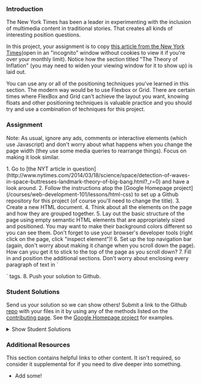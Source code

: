 ### Introduction

The New York Times has been a leader in experimenting with the inclusion of multimedia content in traditional stories.  That creates all kinds of interesting position questions.

In this project, your assignment is to copy [this article from the New York Times](http://www.nytimes.com/2014/03/18/science/space/detection-of-waves-in-space-buttresses-landmark-theory-of-big-bang.html?_r=0)(open in an "incognito" window without cookies to view it if you're over your monthly limit).  Notice how the section titled "The Theory of Inflation" (you may need to widen your viewing window for it to show up) is laid out.

You can use any or all of the positioning techniques you've learned in this section. The modern way would be to use Flexbox or Grid. There are certain times where FlexBox and Grid can't achieve the layout you want, knowing floats and other positioning techniques is valuable practice and you should try and use a combination of techniques for this project.

### Assignment
Note: As usual, ignore any ads, comments or interactive elements (which use Javascript) and don't worry about what happens when you change the page width (they use some media queries to rearrange things).  Focus on making it look similar.

<div class="lesson-content__panel" markdown="1">
1. Go to [the NYT article in question](http://www.nytimes.com/2014/03/18/science/space/detection-of-waves-in-space-buttresses-landmark-theory-of-big-bang.html?_r=0) and have a look around.
2. Follow the instructions atop the [Google Homepage project](/courses/web-development-101/lessons/html-css) to set up a Github repository for this project (of course you'll need to change the title).
3. Create a new HTML document.
4. Think about all the elements on the page and how they are grouped together.
5. Lay out the basic structure of the page using empty semantic HTML elements that are appropriately sized and positioned.  You may want to make their background colors different so you can see them.  Don't forget to use your browser's developer tools (right click on the page, click "inspect element")!
6. Set up the top navigation bar (again, don't worry about making it change when you scroll down the page).  How can you get it to stick to the top of the page as you scroll down?
7. Fill in and position the additional sections.  Don't worry about enclosing every paragraph of text in `<p>` tags.
8. Push your solution to Github.
</div>

### Student Solutions
Send us your solution so we can show others! Submit a link to the Github [repo](https://github.com/TheOdinProject/curriculum/blob/master/html_css/project_positioning.md) with your files in it by using any of the methods listed on the [contributing page](http://github.com/TheOdinProject/curriculum/blob/master/contributing.md).  See the [Google Homepage project](/courses/web-development-101/lessons/html-css) for examples.

<details markdown="block">
  <summary> Show Student Solutions </summary>

* Add your solution below this line!
* [Jason McKee's solution](https://github.com/jttmckee/nyt-pretend.git) - [View in browser](https://jttmckee.github.io/nyt-pretend/index.html)
* [Ricala's solution](https://github.com/Ricala/NYT-article-clone) - [View in browser](https://ricala.github.io/NYT-article-clone/)
* [Bojo's solution](https://github.com/BojoZahariev/NY_Times_article) - [View in browser](https://bojozahariev.github.io/NY_Times_article/)
* [ARaut9's solution](https://github.com/ARaut9/nyt_Article_clone) - [View in browser](https://araut9.github.io/nyt_Article_clone/)
* [N00bG1rl's solution](https://github.com/N00bG1rl/article) - [View in browser](https://n00bg1rl.github.io/article/)
* [Max Garber's solution](https://github.com/bubblebooy/Odin-HTML5andCSS3) - [View In Browser](https://bubblebooy.github.io/Odin-HTML5andCSS3/detection-of-waves-in-space-buttresses-landmark-theory-of-big-bang.html)
* [Bojana Karakacev's solution](https://github.com/bojana12/positions-and-floats-css) - [View In Browser](https://bojana12.github.io/positions-and-floats-css/)
* [Chris MacSwan's solution](https://github.com/cmacswan07/nyt-article) - [View In Browser](https://cmacswan07.github.io/nyt-article/index.html)
* [Javier Machin's solution](https://github.com/Javier-Machin/NYT-article) - [View In Browser](https://javier-machin.github.io/NYT-article/)
* [Qin's solution](https://github.com/hyathynth/NYT_article) - [View In Browser](https://hyathynth.github.io/NYT_article/)
* [Yakherder's solution](https://github.com/yakherder614/NYT-clone) - [View In Browser](https://yakherder614.github.io/NYT-clone/)
* [SarfrazAnjum's solution](https://github.com/SarfrazAnjum/TOP_Positioning-and-Floating-Elements) - [View In Browser](https://sarfrazanjum.github.io/TOP_Positioning-and-Floating-Elements/)
* [nmac's solution](https://github.com/nmacawile/new-york-times-layout) - [Preview](https://htmlpreview.github.io/?https://github.com/nmacawile/new-york-times-layout/blob/master/index.html)
* [Henry Kirya's solution](https://github.com/harrika/nyt) - [View in Browser](https://harrika.github.io/nyt/)
* [walnutdust's solution](https://github.com/walnutdust/new-york-times) - [View in Browser](https://walnutdust.github.io/new-york-times/)
* [theghall's solution](https://github.com/theghall/odin-nyt) - [View in Browser](https://theghall.github.io/odin-nyt/)
* [Jmooree30's solution](https://github.com/jmooree30/new-york-times) - [View in Browser](https://jmooree30.github.io/new-york-times/)
* [Jonathan Yiv's solution](https://github.com/JonathanYiv/nytimes-article-page) - [View in Browser](https://jonathanyiv.github.io/nytimes-article-page/)
* [holdercp's solution](https://github.com/holdercp/nyt-layout) - [View in Browser](https://holdercp.github.io/nyt-layout/)
* [yilmazgunalp's Solution](https://github.com/yilmazgunalp/nyt) - [View in Browser](https://yilmazgunalp.github.io/nyt/)
* [Jeff's Solution](https://github.com/jmbothe/nyt-article) - [View in Browser](https://jmbothe.github.io/nyt-article/)
* [Andrew's solution](https://github.com/andrewr224/ny_times) - [View in browser](https://andrewr224.github.io/ny_times/)
* [Axel’s solution](https://github.com/afuh/new-york-times) - [View in browser](https://afuh.github.io/new-york-times/)
* [Jan Pilik's solution](https://github.com/Vjii/new_york_times_project) - [View in browser](https://vjii.github.io/new_york_times_project/)
* [Rhys B's solution](https://github.com/105ron/nyt-article) - [View in browser](https://105ron.github.io/nyt-article/)
* [Pawel R's solution](https://github.com/PawelRokosz/PositioningElements) - [View in browser](https://htmlpreview.github.io/?https://github.com/PawelRokosz/PositioningElements/blob/master/index.html)
* [Shouvik Roy's solution](https://github.com/royshouvik/newyorktimes) - [View in browser](http://htmlpreview.github.io/?https://github.com/royshouvik/newyorktimes/blob/master/index.html)
* [Meher Chandan's solution](https://github.com/meherchandan/NewYorkTimes) - [View in browser](http://htmlpreview.github.io/?https://github.com/meherchandan/NewYorkTimes/blob/master/index.html)
* [Artur Janik's solution](https://github.com/ArturJanik/ProjectNYT) - [View in browser](http://htmlpreview.github.io/?https://github.com/ArturJanik/ProjectNYT/blob/master/index2.html)
* [Ryan Jordan's solution](https://github.com/krjordan/odin-project/tree/master/nyt-project) - [View in browser](http://htmlpreview.github.io/?https://github.com/krjordan/odin-project/tree/master/nyt-project/index.html)
* [Frank Peelen's solution](https://github.com/FrankPeelen/New-York-Times-CSS) - [View in browser](https://rawgit.com/FrankPeelen/New-York-Times-CSS/master/detection-of-waves-in-space-buttresses-landmark-theory-of-big-bang.html)
* [AyeSea's solution](https://github.com/AyeSea/nytimes-css) - [View in browser](https://htmlpreview.github.io/?https://github.com/AyeSea/nytimes-css/blob/master/index.html)
* [Dominik Stodolny's solution](https://github.com/dstodolny/nyt-article) - [View in browser](https://htmlpreview.github.io/?https://github.com/dstodolny/nyt-article/blob/master/index.html)
* [AtActionPark's solution](https://github.com/AtActionPark/odin_positioning_and_floating_elements) - [View in browser](https://htmlpreview.github.io/?https://github.com/AtActionPark/odin_positioning_and_floating_elements/blob/master/main.html)
* [Voreny's Solution](https://github.com/Gelio/nyt-news-layout) - [View in browser](http://gelio.github.io/nyt-news-layout/)
* [Dusan Milosavljevic's Solution](https://github.com/dusanmilosavljevic1624/Project-Positioning-Elements-) - [View in browser](http://dusanmilosavljevic1624.github.io/Project-Positioning-Elements-/)
* [Noman Karim's Solution](https://github.com/nomankarim/newyorktimes) - [View in browser](http://htmlpreview.github.io/?https://github.com/nomankarim/newyorktimes/blob/master/index.html)
* [Patrick Mallee's Solution](https://github.com/patmallee/nytimes) - [view in browser](http://htmlpreview.github.io/?https://github.com/patmallee/nytimes/blob/master/index.html)
* [Cameron Kelley's Solution](https://github.com/cameronjkelley/the_odin_project/tree/master/html5_css3/ny-times) - [view in browser](https://htmlpreview.github.io/?https://github.com/cameronjkelley/the_odin_project/blob/master/html5_css3/ny-times/index.html)
* [Luke Walker's Solution](https://github.com/ubershibs/odin-html-css/tree/master/nytimes) - [View in browser](https://htmlpreview.github.io/?https://github.com/ubershibs/odin-html-css/blob/master/nytimes/index.html)
* [Miguel Herrera's solution](https://github.com/migueloherrera/nytimes) - [View in Browser](http://htmlpreview.github.io/?https://github.com/migueloherrera/nytimes/blob/master/index.html)
* [srashidi's solution](https://github.com/srashidi/The_Odin_Project/tree/master/HTML5%20and%20CSS3/Positioning_Elements/nyt-article) - [View in Browser](http://htmlpreview.github.io/?https://github.com/srashidi/The_Odin_Project/blob/master/HTML5%20and%20CSS3/Positioning_Elements/nyt-article/article.html)
* [J-kaizen's solution](https://github.com/J-kaizen/TheOdinProject/tree/master/HTML_CSS/positioning_elements) - [View in browser](http://htmlpreview.github.io/?https://github.com/J-kaizen/TheOdinProject/blob/master/HTML_CSS/positioning_elements/index.html)
* [csrail's solution](https://github.com/csrail/nytimes-mock) - [View in browser](https://rawgit.com/csrail/nytimes-mock/master/article.html)
* [Shala Qweghen's solution](https://github.com/ShalaQweghen/nyt-clone) - [View in browser](https://rawgit.com/ShalaQweghen/nyt-clone/master/index.html)
* [David Chapman's solution](https://github.com/davidchappy/odin_training_projects/tree/master/html-positioning-elements) - [View in browser](https://davidchappy.github.io/ny-times-html/)
* [Charles Harries's solution](https://github.com/charlesharries/new_york_times) - [Check it in browser](https://htmlpreview.github.io/?https://github.com/charlesharries/new_york_times/blob/master/index.html)
* [Flint Mayers's solution](https://github.com/FlintMayers/The_New_York_Times_project) - [Check it in browser](https://flintmayers.github.io/The_New_York_Times_project/)
* [Sophia Wu's solution](https://github.com/SophiaLWu) - [View in browser](https://sophialwu.github.io/NY-times-article-clone/)
* [Daunenok's solution](https://github.com/daunenok/new-york) - [View in browser](https://daunenok.github.io/new-york/)
* [Austin's solution](https://github.com/CouchofTomato/ny-times-clone)
* [Adonias Dantas's solution](https://github.com/adoniasdantas/ny-article) - [View in browser](https://adoniasdantas.github.io/ny-article/)
* [Beth Rathbone's solution](https://github.com/bethrath/ny-times-article) - [View in browser](http://htmlpreview.github.io/?https://github.com/bethrath/ny-times-article/blob/master/index.html)
* [Husein's solution](https://github.com/hosghf/new-york-times-articl-html-css) - [View in browser](https://htmlpreview.github.io/?https://github.com/hosghf/new-york-times-articl-html-css/blob/master/index.html)
* [Paul McGarry's solution](https://github.com/thiswillhavetodo/nyt-article) - [View in browser](https://thiswillhavetodo.github.io/nyt-article/)
* [DV's solution](https://github.com/dvislearning/odin-nyt-article) - [View in browser](http://htmlpreview.github.io/?https://github.com/dvislearning/odin-nyt-article/blob/master/detection-of-waves-in-space-buttresses-landmark-theory-of-big-bang.html)
* [Francisco Carlos's solution](https://github.com/fcarlosdev/the_odin_project/tree/master/nyt-project) - [View in browser](http://htmlpreview.github.io/?https://github.com/fcarlosdev/the_odin_project/blob/master/nyt-project/index.html)
* [Mike Smith's solution](https://github.com/MikeSS281986/New-York-Times-Snippet) - [View in browser](https://mikess281986.github.io/New-York-Times-Snippet/)
* [Elena's solution](https://github.com/elena-sam/nytimes-clone) - [View in browser](elena-sam.github.io/nytimes-clone)
* [Punnadittr's solution](https://github.com/punnadittr/nyt-article) - [View in browser](https://punnadittr.github.io/nyt-article/)
* [aznafro's solution](https://github.com/aznafro/nytarticle) - [View in browser](https://aznafro.github.io/nytarticle/)
* [Areeba's solution](https://github.com/AREEBAISHTIAQ/NYT-article) - [View in browser](https://areebaishtiaq.github.io/NYT-article/)
* [Taylor J's solution](https://github.com/taylorjohannsen/nytmockup) - [View in browser](https://taylorjohannsen.github.io/nytmockup/)
* [Ghassan's solution](https://github.com/GT001/TOP-NYT-Article) - [View in browser](https://gt001.github.io/TOP-NYT-Article/)
* [bchalman's solution](https://github.com/bchalman/NYT-positioning-practice) - [View in browser](https://bchalman.github.io/NYT-positioning-practice/)
* [Doris's solution](https://github.com/dsmchen/nyt-article) - [view in browser](https://dsmchen.github.io/nyt-article/)

</details>

### Additional Resources
This section contains helpful links to other content. It isn't required, so consider it supplemental for if you need to dive deeper into something.

* Add some!
